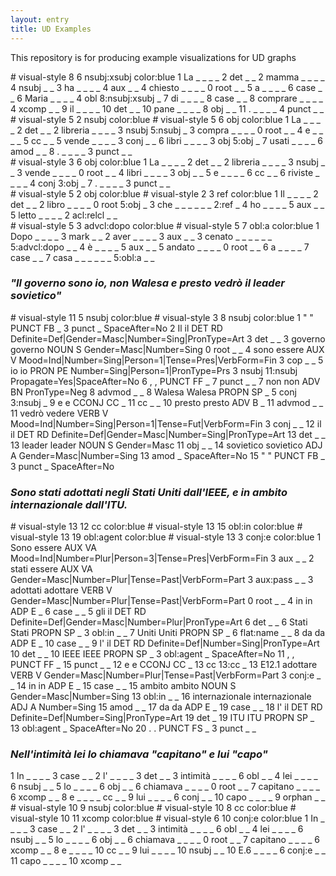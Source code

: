 ```yaml
---
layout: entry
title: UD Examples
---
```

This repository is for producing example visualizations for UD graphs

<div class="conllu-parse" tabs="yes" width="800px" id="xsubj">
# visual-style  8 6 nsubj:xsubj color:blue
1 La  _ _ _ _ 2 det _ _
2 mamma _ _ _ _ 4 nsubj _ _
3 ha  _ _ _ _ 4 aux _ _
4 chiesto _ _ _ _ 0 root _ _
5 a _ _ _ _ 6 case  _ _
6 Maria _ _ _ _ 4 obl 8:nsubj:xsubj _
7 di  _ _ _ _ 8 case  _ _
8 comprare  _ _ _ _ 4 xcomp _ _
9 il  _ _ _ _ 10  det _ _
10  pane  _ _ _ _ 8 obj _ _
11  . _ _ _ _ 4 punct _ _
</div>

<div class="conllu-parse" tabs="yes" width="800px" id="dep propagation">
# visual-style  5 2 nsubj color:blue
# visual-style  5 6 obj color:blue
1 La  _ _ _ _ 2 det _ _
2 libreria _ _ _ _ 3 nsubj 5:nsubj _
3 compra  _ _ _ _ 0 root _ _
4 e _ _ _ _ 5 cc _ _
5 vende _ _ _ _ 3 conj  _ _
6 libri _ _ _ _ 3 obj  5:obj  _
7 usati  _ _ _ _ 6 amod  _ _
8 . _ _ _ _ 3 punct _ _
</div>

<div class="conllu-parse" tabs="yes" width="800px" id="dep propagation">
# visual-style  3 6 obj color:blue
1 La  _ _ _ _ 2 det _ _
2 libreria _ _ _ _ 3 nsubj _ _
3 vende  _ _ _ _ 0 root _ _
4 libri _ _ _ _ 3 obj _ _
5 e _ _ _ _ 6 cc  _ _
6 riviste _ _ _ _ 4 conj  3:obj _
7 . _ _ _ _ 3 punct _ _
</div>

<div class="conllu-parse" tabs="yes" width="800px" id="dep propagation">
# visual-style  5 2 obj color:blue
# visual-style  2 3 ref color:blue
1 Il  _ _ _ _ 2 det _ _
2 libro _ _ _ _ 0 root 5:obj _
3 che  _ _ _ _ _ _ 2:ref _
4 ho  _ _ _ _ 5 aux _ _
5 letto _ _ _ _ 2 acl:relcl  _ _
</div>

<div class="conllu-parse" tabs="yes" width="800px" id="dep propagation">
# visual-style  5 3 advcl:dopo color:blue
# visual-style  5 7 obl:a color:blue
1 Dopo  _ _ _ _ 3 mark _ _
2 aver _ _ _ _ 3 aux _ _
3 cenato  _ _ _ _ _ _ 5:advcl:dopo _ _
4 è  _ _ _ _ 5 aux _ _
5 andato _ _ _ _ 0 root  _ _
6 a _ _ _ _ 7 case  _ _
7 casa  _ _ _ _ _ _ 5:obl:a _ _
</div>

### <i>"Il governo sono io, non Walesa e presto vedrò il leader sovietico"</i>

<div class="conllu-parse" tabs="yes" id="tut-2947">
# visual-style 11 5 nsubj color:blue
# visual-style 3 8 nsubj color:blue
1	"	"	PUNCT	FB	_	3	punct	_	SpaceAfter=No
2	Il	il	DET	RD	Definite=Def|Gender=Masc|Number=Sing|PronType=Art	3	det	_	_
3	governo	governo	NOUN	S	Gender=Masc|Number=Sing	0	root	_	_
4	sono	essere	AUX	V	Mood=Ind|Number=Sing|Person=1|Tense=Pres|VerbForm=Fin	3	cop	_	_
5	io	io	PRON	PE	Number=Sing|Person=1|PronType=Prs	3	nsubj	11:nsubj	Propagate=Yes|SpaceAfter=No
6	,	,	PUNCT	FF	_	7	punct	_	_
7	non	non	ADV	BN	PronType=Neg	8	advmod	_	_
8	Walesa	Walesa	PROPN	SP	_	5	conj	3:nsubj	_
9	e	e	CCONJ	CC	_	11	cc	_	_
10	presto	presto	ADV	B	_	11	advmod	_	_
11	vedrò	vedere	VERB	V	Mood=Ind|Number=Sing|Person=1|Tense=Fut|VerbForm=Fin	3	conj	_	_
12	il	il	DET	RD	Definite=Def|Gender=Masc|Number=Sing|PronType=Art	13	det	_	_
13	leader	leader	NOUN	S	Gender=Masc	11	obj	_	_
14	sovietico	sovietico	ADJ	A	Gender=Masc|Number=Sing	13	amod	_	SpaceAfter=No
15	"	"	PUNCT	FB	_	3	punct	_	SpaceAfter=No
</div>

### <i>Sono stati adottati negli Stati Uniti dall'IEEE, e in ambito internazionale dall'ITU.</i>

<div class="conllu-parse" tabs="yes" id="tut-3427">
# visual-style 13 12 cc color:blue
# visual-style 13 15 obl:in color:blue
# visual-style 13 19 obl:agent color:blue
# visual-style 13 3 conj:e color:blue
1	Sono	essere	AUX	VA	Mood=Ind|Number=Plur|Person=3|Tense=Pres|VerbForm=Fin	3	aux	_	_
2	stati	essere	AUX	VA	Gender=Masc|Number=Plur|Tense=Past|VerbForm=Part	3	aux:pass	_	_
3	adottati	adottare	VERB	V	Gender=Masc|Number=Plur|Tense=Past|VerbForm=Part	0	root	_	_
4	in	in	ADP	E	_	6	case	_	_
5	gli	il	DET	RD	Definite=Def|Gender=Masc|Number=Plur|PronType=Art	6	det	_	_
6	Stati	Stati	PROPN	SP	_	3	obl:in	_	_
7	Uniti	Uniti	PROPN	SP	_	6	flat:name	_	_
8	da	da	ADP	E	_	10	case	_	_
9	l'	il	DET	RD	Definite=Def|Number=Sing|PronType=Art	10	det	_	_
10	IEEE	IEEE	PROPN	SP	_	3	obl:agent	_	SpaceAfter=No
11	,	,	PUNCT	FF	_	15	punct	_	_
12	e	e	CCONJ	CC	_	13	cc	13:cc	_
13	E12.1	adottare	VERB	V	Gender=Masc|Number=Plur|Tense=Past|VerbForm=Part  3 conj:e	_	_
14	in	in	ADP	E	_	15	case	_	_
15	ambito	ambito	NOUN	S	Gender=Masc|Number=Sing	13	obl:in	_	_
16	internazionale	internazionale	ADJ	A	Number=Sing	15	amod	_	_
17	da	da	ADP	E	_	19	case	_	_
18	l'	il	DET	RD	Definite=Def|Number=Sing|PronType=Art	19	det	_
19	ITU	ITU	PROPN	SP	_	13	obl:agent	_	SpaceAfter=No
20	.	.	PUNCT	FS	_	3	punct	_	_
</div>

### <i>Nell'intimità lei lo chiamava "capitano" e lui "capo"</i>

<div class="conllu-parse" tabs="yes" id="isst_tanl-1052">
1 In  _ _ _ _ 3 case  _ _
2 l'  _ _ _ _ 3 det _ _
3 intimità  _ _ _ _ 6 obl _ _
4 lei _ _ _ _ 6 nsubj _ _
5 lo  _ _ _ _ 6 obj _ _
6 chiamava  _ _ _ _ 0  root _ _
7 capitano  _ _ _ _ 6  xcomp _ _
8  e  _ _ _ _  cc  _ _
9  lui  _ _ _ _ 6 conj  _ _
10  capo  _ _ _ _ 9  orphan  _ _
</div>

<div class="conllu-parse" tabs="yes" id="isst_tanl-1052">
# visual-style 10 9 nsubj color:blue
# visual-style 10 8 cc color:blue
# visual-style 10 11 xcomp color:blue
# visual-style 6 10 conj:e color:blue
1 In  _ _ _ _ 3 case  _ _
2 l'  _ _ _ _ 3 det _ _
3 intimità  _ _ _ _ 6 obl _ _
4 lei _ _ _ _ 6 nsubj _ _
5 lo  _ _ _ _ 6 obj _ _
6 chiamava  _ _ _ _ 0  root _ _
7 capitano  _ _ _ _ 6  xcomp _ _
8  e  _ _ _ _ 10 cc _ _ 
9  lui  _ _ _ _ 10 nsubj  _ _
10  E.6 _ _ _ _ 6  conj:e _ _ 
11  capo  _ _ _ _ 10  xcomp  _ _
</div>


